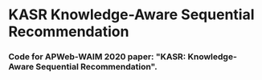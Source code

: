 # KASR Knowledge-Aware Sequential Recommendation

### Code for APWeb-WAIM 2020 paper: "KASR: Knowledge-Aware Sequential Recommendation".
